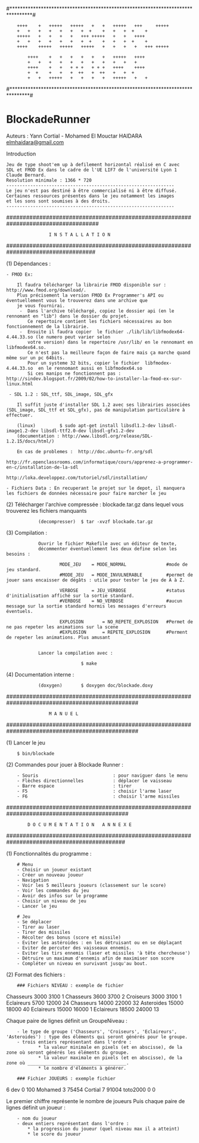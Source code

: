 #********************************************************************************#

		++++	+	+++++	+++++	+   +   +++++   +++     +++++   
		+   +	+	+   +	+	+  +	+   +   +  +    +       
		+++++	+	+   +	+	+++	+++++	+   +	++++	
		+   +	+	+   +	+	+  +	+   +	+  +	+		
		++++	+++++	+++++	+++++	+   +	+   +	+++	+++++		  
	
			++++	+   +	+   +	+   +	+++++	++++
			+   +	+   +	+   +	+   +	+	+   +
			++++	+   +	+ + +	+ + +	++++	++++
			+  +	+   +	+  ++ 	+  ++	+  	+  +
			+   +	+++++	+   +	+   +	+++++	+   +

#*******************************************************************************#
# BlockadeRunner #
  
Auteurs : 	Yann Cortial - Mohamed El Mouctar HAIDARA <elmhaidara@gmail.com>



Introduction

	Jeu de type shoot'em up à defilement horizontal réalisé en C avec 
	SDL et FMOD Ex dans le cadre de l'UE LIF7 de l'université Lyon 1 Claude Bernard.
	Resolution minimale : 1366 * 720
	---------------------------------------------------------------
	Le jeu n'est pas destiné à être commercialisé ni à être diffusé.
	Certaines ressources présentes dans le jeu notamment les images
	et les sons sont soumises à des droits.
	---------------------------------------------------------------



####################################################################################

					I N S T A L L A T I O N 

###################################################################################


(1) Dépendances :

	- FMOD Ex:

		Il faudra télécharger la librairie FMOD disponible sur : http://www.fmod.org/download/. 
		Plus précisement la version FMOD Ex Programmer's API ou éventuellement vous le trouverez dans une archive que
		je vous fournirai.
		 -	Dans l'archive téléchargé, copiez le dossier api (en le rennomant en "lib") dans le dossier du projet.
			Ce repertoire contient les fichiers nécessaires au bon fonctionnement de la librairie. 
	 	 -	Ensuite il faudra copier  le fichier ./lib/lib/libfmodex64-4.44.33.so (le numero peut varier selon 
	 	 	votre version) dans le repertoire /usr/lib/ en le rennomant en libfmodex64.so.
	 		Ce n'est pas la meilleure façon de faire mais ça marche quand même sur un pc 64bits. 
	 		Pour un systeme 32 bits, copier le fichier 	libfmodex-4.44.33.so  en le rennomant aussi en libfmodex64.so 
	 		Si ces manips ne fonctionnent pas : http://sindev.blogspot.fr/2009/02/how-to-installer-la-fmod-ex-sur-linux.html
	 
	 - SDL 1.2 : SDL_ttf, SDL_image, SDL_gfx
		
		Il suffit juste d'installer SDL 1.2 avec ses librairies associées (SDL_image, SDL_ttf et SDL_gfx), pas de manipulation particulière à effectuer.

		(linux) 		$ sudo apt-get install libsdl1.2-dev libsdl-image1.2-dev libsdl-ttf2.0-dev libsdl-gfx1.2-dev
		(documentation : http://www.libsdl.org/release/SDL-1.2.15/docs/html/)

	 	En cas de problemes :  http://doc.ubuntu-fr.org/sdl
	 				     http://fr.openclassrooms.com/informatique/cours/apprenez-a-programmer-en-c/installation-de-la-sdl 
	 				     http://loka.developpez.com/tutoriel/sdl/installation/
	
	- Fichiers Data : En recuperant le projet sur le depot, il manquera les fichiers de données nécessaire pour faire marcher le jeu


(2) Télécharger l'archive compressée : blockade.tar.gz dans lequel vous trouverez les fichiers manquants

				(decompresser)	$ tar -xvzf blockade.tar.gz

(3) Compilation :

				Ouvrir le fichier Makefile avec un éditeur de texte,
				décommenter éventuellement les deux define selon les besoins : 

						MODE_JEU 	= MODE_NORMAL				#mode de jeu standard.
						#MODE_JEU	= MODE_INVULNERABLE			#permet de jouer sans encaisser de dégâts : utile pour tester le jeu de A à Z.

						VERBOSE 	= JEU_VERBOSE				#status d'initialisation affiché sur la sortie standard.
						#VERBOSE	= NO_VERBOSE				#aucun message sur la sortie standard hormis les messages d'erreurs éventuels.

						EXPLOSION		= NO_REPETE_EXPLOSION 	#Permet de ne pas repeter les animations sur la scene
						#EXPLOSION  	= REPETE_EXPLOSION 		#Perment de repeter les animations. Plus amusant

					
				Lancer la compilation avec :

								$ make


(4) Documentation interne :

				(doxygen)		$ doxygen doc/blockade.doxy

	
################################################################################################

					M A N U E L

################################################################################################


(1) Lancer le jeu 

		$ bin/blockade


(2) Commandes pour jouer à Blockade Runner :

		- Souris 							: pour naviguer dans le menu
		- Flèches directionnelles			: déplacer le vaisseau
		- Barre espace 						: tirer
		- F5								: choisir l'arme laser
		- F6								: choisir l'arme missiles


#############################################################################################

			D O C U M E N T A T I O N   A N N E X E

############################################################################################


(1) Fonctionnalités du programme :

	 	# Menu
		- Choisir un joueur existant
		- Créer un nouveau joueur
		- Navigation 
		- Voir les 5 meilleurs joueurs (classement sur le score)
		- Voir les commandes du jeu
		- Avoir des infos sur le programme
		- Choisir un niveau de jeu
		- Lancer le jeu

		# Jeu
		- Se déplacer
		- Tirer au laser
		- Tirer des missiles
		- Récolter des bonus (score et missile)
		- Eviter les astéroides : en les détruisant ou en se déplaçant
		- Eviter de percuter des vaisseaux ennemis.
		- Eviter les tirs ennemis (laser et missiles 'à tête chercheuse')
		- Détruire un maximum d'ennemis afin de maximiser son score
		- Compléter un niveau en survivant jusqu'au bout.
	
(2) Format des fichiers :

		### Fichiers NIVEAU : exemple de fichier	

Chasseurs
3000 3100 1
Chasseurs
3600 3700 2
Croiseurs
3000 3100 1
Eclaireurs
5700 12000 24
Chasseurs
14000 22000 32
Asteroides
15000 18000 40
Eclaireurs
15000 16000 1
Eclaireurs
18500 24000 13

Chaque paire de lignes définit un GroupeNiveau : 

		- le type de groupe ('Chasseurs', 'Croiseurs', 'Eclaireurs', 'Asteroides') : type des éléments qui seront générés pour le groupe.
		- trois entiers représentant dans l'ordre :
				* la valeur minimale en pixels (et en abscisse), de la zone où seront générés les éléments du groupe.
				* la valeur maximale en pixels (et en abscisse), de la zone où _____________________________________.
				* le nombre d'éléments à générer.

		### Fichier JOUEURS : exemple fichier

6
dev
0 100
Mohamed
3 75454
Cortial
7 91004
toto2000
0 0

Le premier chiffre représente le nombre de joueurs
Puis chaque paire de lignes définit un joueur :
		
		- nom du joueur
		- deux entiers représentant dans l'ordre :
			* la progression du joueur (quel niveau max il a atteint)
			* le score du joueur